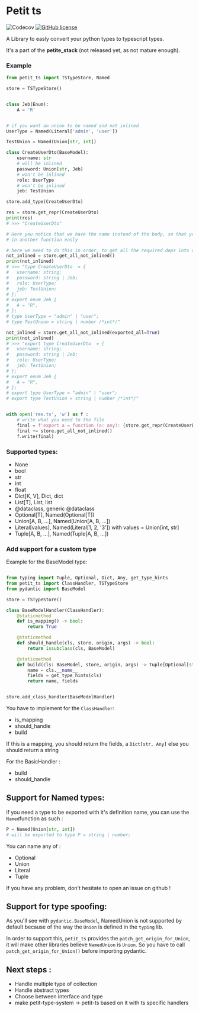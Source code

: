 # Petit ts
![Codecov](https://img.shields.io/codecov/c/gh/plawn/petit_ts)
[![GitHub license](https://img.shields.io/github/license/Plawn/petit_ts)](https://github.com/Plawn/petit_ts/blob/main/LICENSE.TXT)

A Library to easly convert your python types to typescript types.

It's a part of the **petite_stack** (not released yet, as not mature enough).

### Example

```python
from petit_ts import TSTypeStore, Named

store = TSTypeStore()


class Jeb(Enum):
    A = 'R'


# if you want an union to be named and not inlined
UserType = Named(Literal['admin', 'user'])

TestUnion = Named(Union[str, int])

class CreateUserDto(BaseModel):
    username: str
    # will be inlined
    password: Union[str, Jeb]
    # won't be inlined
    role: UserType
    # won't be inlined
    jeb: TestUnion

store.add_type(CreateUserDto)

res = store.get_repr(CreateUserDto)
print(res)
# >>> "CreateUserDto"

# Here you notice that we have the name instead of the body, so that you can use it
# in another function easly

# here we need to do this in order, to get all the required deps into our ts file
not_inlined = store.get_all_not_inlined()
print(not_inlined)
# >>> "type CreateUserDto  = {
# 	username: string;
# 	password: string | Jeb;
# 	role: UserType;
# 	jeb: TestUnion;
# };
# export enum Jeb {
# 	A = "R",
# };
# type UserType = "admin" | "user";
# type TestUnion = string | number /*int*/"

not_inlined = store.get_all_not_inlined(exported_all=True)
print(not_inlined)
# >>> "export type CreateUserDto  = {
# 	username: string;
# 	password: string | Jeb;
# 	role: UserType;
# 	jeb: TestUnion;
# };
# export enum Jeb {
# 	A = "R",
# };
# export type UserType = "admin" | "user";
# export type TestUnion = string | number /*int*/"


with open('res.ts', 'w') as f :
    # write what you need to the file
    final = f'export a = function (a: any): {store.get_repr(CreateUserDto)};'
    final += store.get_all_not_inlined()
    f.write(final)
```


### Supported types:

- None
- bool
- str
- int
- float
- Dict[K, V], Dict, dict
- List[T], List, list
- @dataclass, generic @dataclass
- Optional[T], Named(Optional[T])
- Union[A, B, ...], Named(Union[A, B, ...])
- Literal[values], Named(Literal[1, 2, '3']) with values = Union[int, str]
- Tuple[A, B, ...], Named(Tuple[A, B, ...])

### Add support for a custom type

Example for the BaseModel type:

```python

from typing import Tuple, Optional, Dict, Any, get_type_hints
from petit_ts import ClassHandler, TSTypeStore
from pydantic import BaseModel

store = TSTypeStore()

class BaseModelHandler(ClassHandler):
    @staticmethod
    def is_mapping() -> bool:
        return True

    @staticmethod
    def should_handle(cls, store, origin, args) -> bool:
        return issubclass(cls, BaseModel)

    @staticmethod
    def build(cls: BaseModel, store, origin, args) -> Tuple[Optional[str], Dict[str, Any]]:
        name = cls.__name__
        fields = get_type_hints(cls)
        return name, fields


store.add_class_handler(BaseModelHandler)
```

You have to implement for the `ClassHandler`:

- is_mapping
- should_handle
- build

If this is a mapping, you should return the fields, a `Dict[str, Any]` else you should return a string

For the BasicHandler :

- build
- should_handle


## Support for Named types:

if you need a type to be exported with it's definition name, you can use the `Named`function as such :

```python
P = Named(Union[str, int])
# will be exported to type P = string | number;
```

You can name any of :

- Optional
- Union
- Literal
- Tuple

If you have any problem, don't hesitate to open an issue on github !


## Support for type spoofing:


As you'll see with `pydantic.BaseModel`, NamedUnion is not supported by default because of the way the `Union`
is defined in the `typing` lib.

In order to support this, `petit_ts` provides the `patch_get_origin_for_Union`, it will make other libraries
believe `NamedUnion` is `Union`.
So you have to call `patch_get_origin_for_Union()` before importing pydantic.

## Next steps :

- Handle multiple type of collection
- Handle abstract types
- Choose between interface and type
- make petit-type-system -> petit-ts based on it with ts specific handlers
